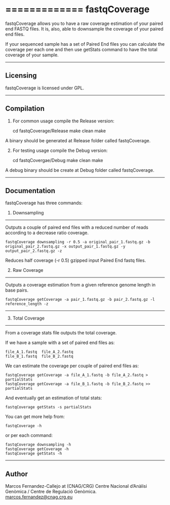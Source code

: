 =============
fastqCoverage
=============
  
fastqCoverage allows you to have a raw coverage estimation of your paired end FASTQ files. It is, also, able to downsample the coverage of your paired end files.

If your sequenced sample has a set of Paired End files you can calculate the coverage per each one and then use getStats command to have the total coverage
of your sample. 

---------
Licensing
---------

fastqCoverage is licensed under GPL.

-----------
Compilation
-----------

1) For common usage compile the Release version:

    cd fastqCoverage/Release
    make clean
    make

A binary should be generated at Release folder called fastqCoverage.

2) For testing usage compile the Debug version:

    cd fastqCovergae/Debug
    make clean
    make

A debug binary should be create at Debug folder called fastqCoverage.

-------------
Documentation
-------------

fastqCoverage has three commands:

1) Downsampling 
---------------

Outputs a couple of paired end files with a reduced number of reads according to a decrease ratio coverage.

    fastqCoverage downsampling -r 0.5 -a original_pair_1.fastq.gz -b original_pair_2.fastq.gz -x output_pair_1.fastq.gz -y output_pair_2.fastq.gz -z

Reduces half coverage (-r 0.5) gzipped input Paired End fastq files. 

2) Raw Coverage
---------------

Outputs a coverage estimation from a given reference genome length in base pairs.

    fastqCoverage getCoverage -a pair_1.fastq.gz -b pair_2.fastq.gz -l reference_length -z

-----------------
3) Total Coverage
-----------------

From a coverage stats file outputs the total coverage.

If we have a sample with a set of paired end files as:

    file_A_1.fastq  file_A_2.fastq
    file_B_1.fastq  file_B_2.fastq

We can estimate the coverage per couple of paired end files as:

    fastqCoverage getCoverage -a file_A_1.fastq -b file_A_2.fastq > partialStats
    fastqCoverage getCoverage -a file_B_1.fastq -b file_B_2.fastq >> partialStats

And eventually get an estimation of total stats:
 
    fastqCoverage getStats -s partialStats


You can get more help from:

    fastqCoverage -h

or per each command:

    fastqCoverage downsampling -h
    fastqCoverage getCoverage -h
    fastqCoverage getStats -h

------
Author
------

Marcos Fernandez-Callejo at (CNAG/CRG) Centre Nacional d’Anàlisi Genòmica / Centre de Regulació Genòmica.
marcos.fernandez@cnag.crg.eu
  
